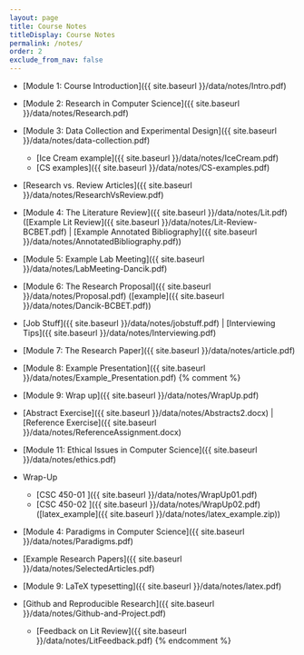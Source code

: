 ```yaml
---
layout: page
title: Course Notes 
titleDisplay: Course Notes
permalink: /notes/
order: 2
exclude_from_nav: false
---
```


* [Module 1: Course Introduction]({{ site.baseurl }}/data/notes/Intro.pdf)
* [Module 2: Research in Computer Science]({{ site.baseurl }}/data/notes/Research.pdf)
* [Module 3: Data Collection and Experimental Design]({{ site.baseurl }}/data/notes/data-collection.pdf)
    * [Ice Cream example]({{ site.baseurl }}/data/notes/IceCream.pdf)
    * [CS examples]({{ site.baseurl }}/data/notes/CS-examples.pdf)
* [Research vs. Review Articles]({{ site.baseurl }}/data/notes/ResearchVsReview.pdf) 
* [Module 4: The Literature Review]({{ site.baseurl }}/data/notes/Lit.pdf)
([Example Lit Review]({{ site.baseurl }}/data/notes/Lit-Review-BCBET.pdf) | [Example Annotated Bibliography]({{ site.baseurl }}/data/notes/AnnotatedBibliography.pdf)) 
* [Module 5: Example Lab Meeting]({{ site.baseurl }}/data/notes/LabMeeting-Dancik.pdf)
* [Module 6: The Research Proposal]({{ site.baseurl }}/data/notes/Proposal.pdf) 
([example]({{ site.baseurl }}/data/notes/Dancik-BCBET.pdf))
* [Job Stuff]({{ site.baseurl }}/data/notes/jobstuff.pdf) \|  [Interviewing Tips]({{ site.baseurl }}/data/notes/Interviewing.pdf)
* [Module 7: The Research Paper]({{ site.baseurl }}/data/notes/article.pdf) 
* [Module 8: Example Presentation]({{ site.baseurl }}/data/notes/Example_Presentation.pdf)
{% comment %} 
* [Module 9: Wrap up]({{ site.baseurl }}/data/notes/WrapUp.pdf)
* [Abstract Exercise]({{ site.baseurl }}/data/notes/Abstracts2.docx) |
  [Reference Exercise]({{ site.baseurl }}/data/notes/ReferenceAssignment.docx)
* [Module 11: Ethical Issues in Computer Science]({{ site.baseurl }}/data/notes/ethics.pdf)

* Wrap-Up
    * [CSC 450-01 ]({{ site.baseurl }}/data/notes/WrapUp01.pdf) 
    * [CSC 450-02 ]({{ site.baseurl }}/data/notes/WrapUp02.pdf) 
([latex_example]({{ site.baseurl }}/data/notes/latex_example.zip)) 
* [Module 4: Paradigms in Computer Science]({{ site.baseurl }}/data/notes/Paradigms.pdf)
* [Example Research Papers]({{ site.baseurl }}/data/notes/SelectedArticles.pdf)
* [Module 9: LaTeX typesetting]({{ site.baseurl }}/data/notes/latex.pdf) 
* [Github and Reproducible Research]({{ site.baseurl }}/data/notes/Github-and-Project.pdf) 
    * [Feedback on Lit Review]({{ site.baseurl }}/data/notes/LitFeedback.pdf) 
{% endcomment %}
